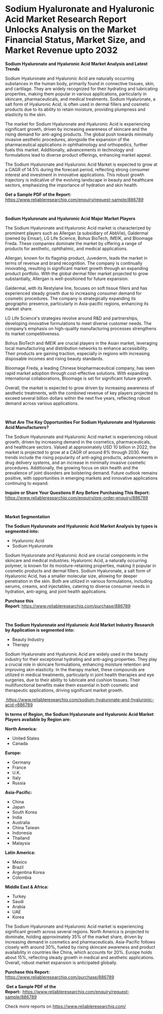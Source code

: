 <p><h1>Sodium Hyaluronate and Hyaluronic Acid Market Research Report Unlocks Analysis on the Market Financial Status, Market Size, and Market Revenue upto 2032</h1></p><p><strong>Sodium Hyaluronate and Hyaluronic Acid Market Analysis and Latest Trends</strong></p>
<p><p>Sodium Hyaluronate and Hyaluronic Acid are naturally occurring substances in the human body, primarily found in connective tissues, skin, and cartilage. They are widely recognized for their hydrating and lubricating properties, making them popular in various applications, particularly in skincare, pharmaceuticals, and medical treatments. Sodium Hyaluronate, a salt form of Hyaluronic Acid, is often used in dermal fillers and cosmetic products due to its ability to retain moisture, providing plumpness and elasticity to the skin.</p><p>The market for Sodium Hyaluronate and Hyaluronic Acid is experiencing significant growth, driven by increasing awareness of skincare and the rising demand for anti-aging products. The global push towards minimally invasive aesthetic procedures, alongside the expansion of the pharmaceutical applications in ophthalmology and orthopedics, further fuels this market. Additionally, advancements in technology and formulations lead to diverse product offerings, enhancing market appeal. </p><p>The Sodium Hyaluronate and Hyaluronic Acid Market is expected to grow at a CAGR of 14.5% during the forecast period, reflecting strong consumer interest and investment in innovative applications. This robust growth trajectory is indicative of the evolving landscape in beauty and healthcare sectors, emphasizing the importance of hydration and skin health.</p></p>
<p><strong>Get a Sample PDF of the Report:&nbsp;</strong> <a href="https://www.reliableresearchiq.com/enquiry/request-sample/886789?utm_campaign=3027&utm_medium=2&utm_source=Github&utm_content=ia&utm_term=08032025&utm_id=sodium-hyaluronate-and-hyaluronic-acid">https://www.reliableresearchiq.com/enquiry/request-sample/886789</a></p>
<p>&nbsp;</p>
<p><strong>Sodium Hyaluronate and Hyaluronic Acid Major Market Players</strong></p>
<p><p>The Sodium Hyaluronate and Hyaluronic Acid market is characterized by prominent players such as Allergan (a subsidiary of AbbVie), Galdermal (owned by Emsar), LG Life Science, Bohus BioTech, IMEIK, and Bloomage Freda. These companies dominate the market by offering a range of products for aesthetic, ophthalmic, and medical applications.</p><p>Allergan, known for its flagship product, Juvederm, leads the market in terms of revenue and brand recognition. The company is continually innovating, resulting in significant market growth through an expanding product portfolio. With the global dermal filler market projected to grow substantially, Allergan is well-positioned for future expansion.</p><p>Galdermal, with its Restylane line, focuses on soft tissue fillers and has experienced steady growth due to increasing consumer demand for cosmetic procedures. The company is strategically expanding its geographic presence, particularly in Asia-pacific regions, enhancing its market share.</p><p>LG Life Science's strategies revolve around R&D and partnerships, developing innovative formulations to meet diverse customer needs. The company’s emphasis on high-quality manufacturing processes strengthens its market competitiveness.</p><p>Bohus BioTech and IMEIK are crucial players in the Asian market, leveraging local manufacturing and distribution networks to enhance accessibility. Their products are gaining traction, especially in regions with increasing disposable incomes and rising beauty standards.</p><p>Bloomage Freda, a leading Chinese biopharmaceutical company, has seen rapid market adoption through cost-effective solutions. With expanding international collaborations, Bloomage is set for significant future growth.</p><p>Overall, the market is expected to grow driven by increasing awareness of aesthetic treatments, with the combined revenue of key players projected to exceed several billion dollars within the next five years, reflecting robust demand across various applications.</p></p>
<p>&nbsp;</p>
<p><strong>What Are The Key Opportunities For Sodium Hyaluronate and Hyaluronic Acid Manufacturers?</strong></p>
<p><p>The Sodium Hyaluronate and Hyaluronic Acid market is experiencing robust growth, driven by increasing demand in the cosmetics, pharmaceuticals, and healthcare sectors. Valued at approximately USD 10 billion in 2022, the market is projected to grow at a CAGR of around 8% through 2030. Key trends include the rising popularity of anti-aging products, advancements in drug delivery systems, and an increase in minimally invasive cosmetic procedures. Additionally, the growing focus on skin health and the prevalence of joint disorders are bolstering demand. Future outlook remains positive, with opportunities in emerging markets and innovative applications continuing to expand.</p></p>
<p><strong>Inquire or Share Your Questions If Any Before Purchasing This Report:</strong> <a href="https://www.reliableresearchiq.com/enquiry/pre-order-enquiry/886789?utm_campaign=3027&utm_medium=2&utm_source=Github&utm_content=ia&utm_term=08032025&utm_id=sodium-hyaluronate-and-hyaluronic-acid">https://www.reliableresearchiq.com/enquiry/pre-order-enquiry/886789</a></p>
<p>&nbsp;</p>
<p><strong>Market Segmentation</strong></p>
<p><strong>The Sodium Hyaluronate and Hyaluronic Acid Market Analysis by types is segmented into:</strong></p>
<p><ul><li>Hyaluronic Acid</li><li>Sodium Hyaluronate</li></ul></p>
<p><p>Sodium Hyaluronate and Hyaluronic Acid are crucial components in the skincare and medical industries. Hyaluronic Acid, a naturally occurring polymer, is known for its moisture-retaining properties, making it popular in cosmetic products and dermal fillers. Sodium Hyaluronate, a salt form of Hyaluronic Acid, has a smaller molecular size, allowing for deeper penetration in the skin. Both are utilized in various formulations, including serums, creams, and injectables, catering to diverse consumer needs in hydration, anti-aging, and joint health applications.</p></p>
<p><strong>Purchase this Report:&nbsp;</strong><a href="https://www.reliableresearchiq.com/purchase/886789?utm_campaign=3027&utm_medium=2&utm_source=Github&utm_content=ia&utm_term=08032025&utm_id=sodium-hyaluronate-and-hyaluronic-acid">https://www.reliableresearchiq.com/purchase/886789</a></p>
<p>&nbsp;</p>
<p><strong>The Sodium Hyaluronate and Hyaluronic Acid Market Industry Research by Application is segmented into:</strong></p>
<p><ul><li>Beauty Industry</li><li>Therapy</li></ul></p>
<p><p>Sodium Hyaluronate and Hyaluronic Acid are widely used in the beauty industry for their exceptional hydrating and anti-aging properties. They play a crucial role in skincare formulations, enhancing moisture retention and improving skin elasticity. In the therapy market, these compounds are utilized in medical treatments, particularly in joint health therapies and eye surgeries, due to their ability to lubricate and cushion tissues. Their multifunctional benefits make them essential in both cosmetic and therapeutic applications, driving significant market growth.</p></p>
<p><a href="https://www.reliableresearchiq.com/sodium-hyaluronate-and-hyaluronic-acid-r886789?utm_campaign=3027&utm_medium=2&utm_source=Github&utm_content=ia&utm_term=08032025&utm_id=sodium-hyaluronate-and-hyaluronic-acid">&nbsp;https://www.reliableresearchiq.com/sodium-hyaluronate-and-hyaluronic-acid-r886789</a></p>
<p><strong>In terms of Region, the Sodium Hyaluronate and Hyaluronic Acid Market Players available by Region are:</strong></p>
<p>
    <p> <strong> North America: </strong>
        <ul>
            <li>United States</li>
            <li>Canada</li>
        </ul>
        </p> 
    <p> <strong> Europe: </strong>
        <ul>
            <li>Germany</li>
            <li>France</li>
            <li>U.K.</li>
            <li>Italy</li>
            <li>Russia</li>
        </ul>
        </p> 
    <p> <strong> Asia-Pacific: </strong>
        <ul>
            <li>China</li>
            <li>Japan</li>
            <li>South Korea</li>
            <li>India</li>
            <li>Australia</li>
            <li>China Taiwan</li>
            <li>Indonesia</li>
            <li>Thailand</li>
            <li>Malaysia</li>
        </ul>
        </p> 
    <p> <strong> Latin America: </strong>
        <ul>
            <li>Mexico</li>
            <li>Brazil</li>
            <li>Argentina Korea</li>
            <li>Colombia</li>
        </ul>
        </p> 
    <p> <strong> Middle East & Africa: </strong>
        <ul>
            <li>Turkey</li>
            <li>Saudi</li>
            <li>Arabia</li>
            <li>UAE</li>
            <li>Korea</li>
        </ul>
    </p>
    </p>
<p><p>The Sodium Hyaluronate and Hyaluronic Acid market is experiencing significant growth across several regions. North America is projected to dominate, holding approximately 35% of the market share, driven by increasing demand in cosmetics and pharmaceuticals. Asia-Pacific follows closely with around 30%, fueled by rising skincare awareness and product availability in countries like China, which accounts for 20%. Europe holds about 15%, reflecting steady growth in medical and aesthetic applications. Overall, robust market expansion is anticipated globally.</p></p>
<p><strong>Purchase this Report: </strong><a href="https://www.reliableresearchiq.com/purchase/886789?utm_campaign=3027&utm_medium=2&utm_source=Github&utm_content=ia&utm_term=08032025&utm_id=sodium-hyaluronate-and-hyaluronic-acid">https://www.reliableresearchiq.com/purchase/886789</a></p>
<p>&nbsp;<strong>Get a Sample PDF of the Report:&nbsp;&nbsp;</strong><a href="https://www.reliableresearchiq.com/enquiry/request-sample/886789?utm_campaign=3027&utm_medium=2&utm_source=Github&utm_content=ia&utm_term=08032025&utm_id=sodium-hyaluronate-and-hyaluronic-acid">https://www.reliableresearchiq.com/enquiry/request-sample/886789</a></p>
<p><strong></strong></p>
<p>Check more reports on <a href="https://www.reliableresearchiq.com/?utm_campaign=3027&utm_medium=2&utm_source=Github&utm_content=ia&utm_term=08032025&utm_id=sodium-hyaluronate-and-hyaluronic-acid">https://www.reliableresearchiq.com/</a></p>